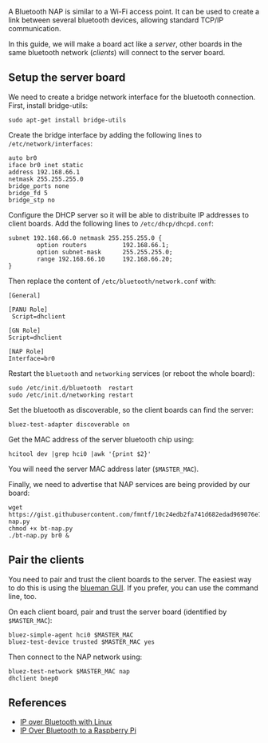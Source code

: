 A Bluetooth NAP is similar to a Wi-Fi access point. It can be used to create a link between several bluetooth devices, allowing standard TCP/IP communication.

In this guide, we will make a board act like a *server*, other boards in the same bluetooth network (*clients*) will connect to the server board.

## Setup the server board

We need to create a bridge network interface for the bluetooth connection. First, install bridge-utils:

    sudo apt-get install bridge-utils

Create the bridge interface by adding the following lines to `/etc/network/interfaces`:

```
auto br0
iface br0 inet static
address 192.168.66.1
netmask 255.255.255.0
bridge_ports none
bridge_fd 5
bridge_stp no
```

Configure the DHCP server so it will be able to distribuite IP addresses to client boards. Add the following lines to `/etc/dhcp/dhcpd.conf`:

```
subnet 192.168.66.0 netmask 255.255.255.0 {
        option routers          192.168.66.1;
        option subnet-mask      255.255.255.0;
        range 192.168.66.10     192.168.66.20;
}
```

Then replace the content of `/etc/bluetooth/network.conf` with:

```
[General]
 
[PANU Role]
 Script=dhclient
 
[GN Role]
Script=dhclient
 
[NAP Role]
Interface=br0
```

Restart the `bluetooth` and `networking` services (or reboot the whole board):

    sudo /etc/init.d/bluetooth  restart
    sudo /etc/init.d/networking restart


Set the bluetooth as discoverable, so the client boards can find the server:

    bluez-test-adapter discoverable on


Get the MAC address of the server bluetooth chip using:

    hcitool dev |grep hci0 |awk '{print $2}'

You will need the server MAC address later (`$MASTER_MAC`).

Finally, we need to advertise that NAP services are being provided by our board:

    wget https://gist.githubusercontent.com/fmntf/10c24edb2fa741d682edad969076e792/raw/141e5ba03b78a406bec3c3bbababc482824f6a51/bt-nap.py
    chmod +x bt-nap.py
    ./bt-nap.py br0 &


## Pair the clients
You need to pair and trust the client boards to the server. The easiest way to do this is using the [blueman GUI](!Wireless_Communication/Bluetooth). If you prefer, you can use the command line, too.

On each client board, pair and trust the server board (identified by `$MASTER_MAC`):

    bluez-simple-agent hci0 $MASTER_MAC
    bluez-test-device trusted $MASTER_MAC yes

Then connect to the NAP network using:

    bluez-test-network $MASTER_MAC nap
    dhclient bnep0


## References
* [IP over Bluetooth with Linux](http://www.redtreerobotics.com/ip-over-bluetooth-with-linux/)
* [IP Over Bluetooth to a Raspberry Pi](http://notes.pitfall.org/ip-over-bluetooth-to-a-raspberry-pi.html)
